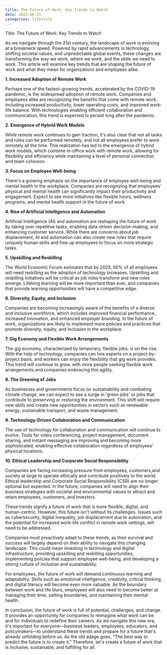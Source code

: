 ```yaml
---
title: The Future of Work: Key Trends to Watch
date: 2023-06-21
categories: lifestyle
---
```


Title: The Future of Work: Key Trends to Watch

As we navigate through the 21st century, the landscape of work is evolving at a breakneck speed. Powered by rapid advancements in technology, shifting societal values, and unpredictable global events, these changes are transforming the way we work, where we work, and the skills we need to work. This article will examine key trends that are shaping the future of work and what they mean for organizations and employees alike.

**1. Increased Adoption of Remote Work**

Perhaps one of the fastest-growing trends, accelerated by the COVID-19 pandemic, is the widespread adoption of remote work. Companies and employees alike are recognizing the benefits that come with remote work, including increased productivity, lower operating costs, and improved work-life balance. With technologies enabling efficient collaboration and communication, this trend is expected to persist long after the pandemic.

**2. Emergence of Hybrid Work Models**

While remote work continues to gain traction, it's also clear that not all tasks and roles can be performed remotely, and not all employees prefer to work remotely all the time. This realization has led to the emergence of hybrid work models, which combine in-office work with remote work, allowing for flexibility and efficiency while maintaining a level of personal connection and team cohesion.

**3. Focus on Employee Well-being**

There's a growing emphasis on the importance of employee well-being and mental health in the workplace. Companies are recognizing that employees' physical and mental health can significantly impact their productivity and engagement. Expect to see more initiatives like flexible hours, wellness programs, and mental health support in the future of work.

**4. Rise of Artificial Intelligence and Automation**

Artificial Intelligence (AI) and automation are reshaping the future of work by taking over repetitive tasks, enabling data-driven decision-making, and enhancing customer service. While there are concerns about job displacement, AI and automation can also create new roles that require uniquely human skills and free up employees to focus on more strategic tasks.

**5. Upskilling and Reskilling**

The World Economic Forum estimates that by 2025, 50% of all employees will need reskilling as the adoption of technology increases. Upskilling and reskilling initiatives will be critical as job roles transform and new roles emerge. Lifelong learning will be more important than ever, and companies that provide learning opportunities will have a competitive edge.

**6. Diversity, Equity, and Inclusion**

Companies are becoming increasingly aware of the benefits of a diverse and inclusive workforce, which includes improved financial performance, increased innovation, and enhanced employer branding. In the future of work, organizations are likely to implement more policies and practices that promote diversity, equity, and inclusion in the workplace.

**7. Gig Economy and Flexible Work Arrangements**

The gig economy, characterized by temporary, flexible jobs, is on the rise. With the help of technology, companies can hire experts on a project-by-project basis, and workers can enjoy the flexibility that gig work provides. This trend will continue to grow, with more people seeking flexible work arrangements and companies embracing this agility.

**8. The Greening of Jobs**

As businesses and governments focus on sustainability and combating climate change, we can expect to see a surge in 'green jobs' or jobs that contribute to preserving or restoring the environment. This shift will require new skills and create new opportunities in sectors such as renewable energy, sustainable transport, and waste management.

**9. Technology-Driven Collaboration and Communication**

The use of technology for collaboration and communication will continue to evolve. Tools for video conferencing, project management, document sharing, and instant messaging are improving and becoming more sophisticated, enabling effective collaboration regardless of employees' physical locations.

**10. Ethical Leadership and Corporate Social Responsibility**

Companies are facing increasing pressure from employees, customers,and society at large to operate ethically and contribute positively to the world. Ethical leadership and Corporate Social Responsibility (CSR) are no longer optional but expected. In the future, companies will need to align their business strategies with societal and environmental values to attract and retain employees, customers, and investors.

These trends signify a future of work that is more flexible, digital, and human-centric. However, this future isn't without its challenges. Issues such as cybersecurity, digital inequality, job displacement due to automation, and the potential for increased work-life conflict in remote work settings, will need to be addressed.

Companies must proactively adapt to these trends, as their survival and success will largely depend on their ability to navigate this changing landscape. This could mean investing in technology and digital infrastructure, providing upskilling and reskilling opportunities, implementing policies that support employee well-being, and developing a strong culture of inclusion and sustainability.

For employees, the future of work will demand continuous learning and adaptability. Skills such as emotional intelligence, creativity, critical thinking, and digital literacy will become even more valuable. As the boundary between work and life blurs, employees will also need to become better at managing their time, setting boundaries, and maintaining their mental health.

In conclusion, the future of work is full of potential, challenges, and change. It provides an opportunity for companies to reimagine what work can be and for individuals to redefine their careers. As we navigate this new era, it's important for everyone—business leaders, employees, educators, and policymakers—to understand these trends and prepare for a future that's already unfolding before us. As the old adage goes, "The best way to predict the future is to create it." Therefore, let's create a future of work that is inclusive, sustainable, and fulfilling for all.